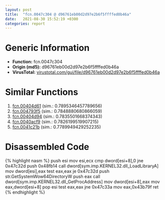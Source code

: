 ```yaml
---
layout: post
title:  "fcn.0047c304 @ d96761eb00d2d97e2b6f5ffffed0b46a"
date:   2021-08-30 15:52:19 +0300
categories: report
---
```


# Generic Information
- **Function:** fcn.0047c304
- **Origin (md5):** d96761eb00d2d97e2b6f5ffffed0b46a
- **VirusTotal:** [virustotal.com/gui/file/d96761eb00d2d97e2b6f5ffffed0b46a][virustotal_ref]



# Similar Functions

1. [fcn.00404d61][similar_1_ref] (sim.: 0.7895346457789656)
2. [fcn.004793f5][similar_2_ref] (sim.: 0.7848880680866059)
3. [fcn.00404d94][similar_3_ref] (sim.: 0.7835501668374343)
4. [fcn.0040acf9][similar_4_ref] (sim.: 0.7826199519907215)
5. [fcn.0041c21b][similar_5_ref] (sim.: 0.7789949429252235)


# Disassembled Code

{% highlight nasm %}
push esi
mov esi,ecx
cmp dword[esi+8],0
jne 0x47c32d
push 0x48fb14
call dword[sym.imp.KERNEL32.dll_LoadLibraryA]
mov dword[esi],eax
test eax,eax
je 0x47c32d
push str.GetSystemWow64DirectoryW
push eax
call dword[sym.imp.KERNEL32.dll_GetProcAddress]
mov dword[esi+8],eax
mov eax,dword[esi+8]
pop esi
test eax,eax
jne 0x47c33a
mov eax,0x43b79f
ret 
{% endhighlight %}


[similar_1_ref]: /report/fcn.00404d61@d96761eb00d2d97e2b6f5ffffed0b46a
[similar_2_ref]: /report/fcn.004793f5@d96761eb00d2d97e2b6f5ffffed0b46a
[similar_3_ref]: /report/fcn.00404d94@d96761eb00d2d97e2b6f5ffffed0b46a
[similar_4_ref]: /report/fcn.0040acf9@4c2db4ba96e80258daff665d7d7a016a
[similar_5_ref]: /report/fcn.0041c21b@59aef7c08025d70f84c85db2092fc99e
[virustotal_ref]: https://www.virustotal.com/gui/file/d96761eb00d2d97e2b6f5ffffed0b46a